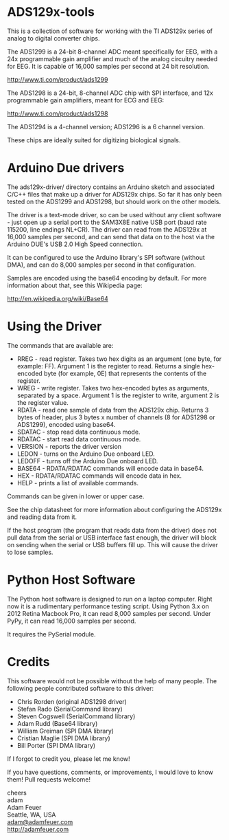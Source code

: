 ADS129x-tools
=============

This is a collection of software for working with the TI ADS129x series of analog to digital
converter chips.

The ADS1299 is a 24-bit 8-channel ADC meant specifically for EEG, with a 24x programmable gain 
amplifier and much of the analog circuitry needed for EEG. It is capable of 16,000 samples
per second at 24 bit resolution.

http://www.ti.com/product/ads1299

The ADS1298 is a 24-bit, 8-channel ADC chip with SPI interface, and 12x programmable gain amplifiers,
meant for ECG and EEG:

http://www.ti.com/product/ads1298

The ADS1294 is a 4-channel version; ADS1296 is a 6 channel version.

These chips are ideally suited for digitizing biological signals.

Arduino Due drivers
===================

The ads129x-driver/ directory contains an Arduino sketch and associated C/C++ files that make up a driver
for ADS129x chips. So far it has only been tested on the ADS1299 and ADS1298, but should work on the other models.

The driver is a text-mode driver, so can be used without any client software - just open up a serial port
to the SAM3X8E native USB port (baud rate 115200, line endings NL+CR). The driver can read from the ADS129x
at 16,000 samples per second, and can send that data on to the host via the Arduino DUE's USB 2.0 High Speed
connection.

It can be configured to use the Arduino library's SPI software (without DMA), and can do 8,000 samples per second
in that configuration.

Samples are encoded using the base64 encoding by default. For more information about that, see this 
Wikipedia page:

http://en.wikipedia.org/wiki/Base64


Using the Driver
================

The commands that are available are:

* RREG - read register. Takes two hex digits as an argument (one byte, for example: FF). Argument 1 is the register to read.
Returns a single hex-encoded byte (for example, 0E) that represents the contents of the register.
* WREG - write register. Takes two hex-encoded bytes as arguments, separated by a space. Argument 1 is the register to write, argument 2 is the register value.
* RDATA - read one sample of data from the ADS129x chip. Returns 3 bytes of header, plus 3 bytes x number of channels (8 for ADS1298 or ADS1299), encoded using base64.
* SDATAC - stop read data continuous mode. 
* RDATAC - start read data continuous mode.
* VERSION - reports the driver version
* LEDON - turns on the Arduino Due onboard LED.
* LEDOFF - turns off the Arduino Due onboard LED.
* BASE64 - RDATA/RDATAC commands will encode data in base64.
* HEX - RDATA/RDATAC commands will encode data in hex.
* HELP - prints a list of available commands.

Commands can be given in lower or upper case.

See the chip datasheet for more information about configuring the ADS129x and reading data from it.

If the host program (the program that reads data from the driver) does not pull data from the serial or USB interface fast enough, the driver
will block on sending when the serial or USB buffers fill up. This will cause the driver to lose samples. 


Python Host Software
====================

The Python host software is designed to run on a laptop computer. Right now it is a rudimentary performance testing script. Using Python 3.x on
2012 Retina Macbook Pro, it can read 8,000 samples per second. Under PyPy, it can read 16,000 samples per second.

It requires the PySerial module.

Credits
=======

This software would not be possible without the help of many people. The following people contributed software to this driver:

* Chris Rorden (original ADS1298 driver)
* Stefan Rado (SerialCommand library)
* Steven Cogswell (SerialCommand library)
* Adam Rudd (Base64 library)
* William Greiman (SPI DMA library)
* Cristian Maglie (SPI DMA library)
* Bill Porter (SPI DMA library)

If I forgot to credit you, please let me know!

If you have questions, comments, or improvements, I would love to know them! Pull requests welcome!

cheers<br>
adam<br>
Adam Feuer<br>
Seattle, WA, USA<br>
adam@adamfeuer.com<br>
http://adamfeuer.com<br>

